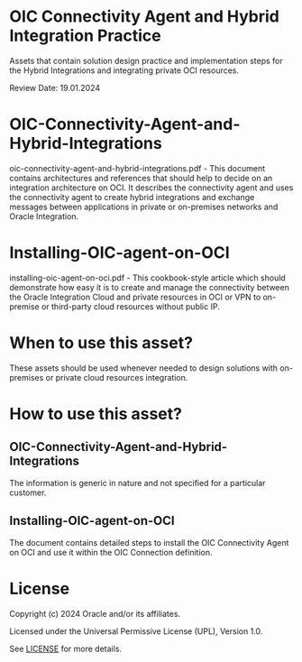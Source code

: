 # OIC Connectivity Agent and Hybrid Integration Practice

Assets that contain solution design practice and implementation steps for the Hybrid Integrations and integrating private OCI resources.

Review Date: 19.01.2024

# OIC-Connectivity-Agent-and-Hybrid-Integrations

 oic-connectivity-agent-and-hybrid-integrations.pdf - This document contains architectures and references that should help to decide on an integration architecture on OCI. It describes the connectivity agent and uses the connectivity agent to create hybrid integrations and exchange messages between applications in private or on-premises networks and Oracle Integration.

# Installing-OIC-agent-on-OCI

 installing-oic-agent-on-oci.pdf - This cookbook-style article which should demonstrate how easy it is to create and manage the connectivity between the Oracle Integration Cloud and private resources in OCI or VPN to on-premise or third-party cloud resources without public IP.

# When to use this asset?

These assets should be used whenever needed to design solutions with on-premises or private cloud resources integration.

# How to use this asset?

## OIC-Connectivity-Agent-and-Hybrid-Integrations

The information is generic in nature and not specified for a particular customer. 

## Installing-OIC-agent-on-OCI

The document contains detailed steps to install the OIC Connectivity Agent on OCI and use it within the OIC Connection definition.

# License

Copyright (c) 2024 Oracle and/or its affiliates.

Licensed under the Universal Permissive License (UPL), Version 1.0.

See [LICENSE](https://github.com/oracle-devrel/technology-engineering/blob/main/LICENSE) for more details.
